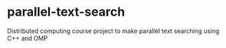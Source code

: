 # parallel-text-search
Distributed computing course project to make parallel text searching using C++ and OMP 
